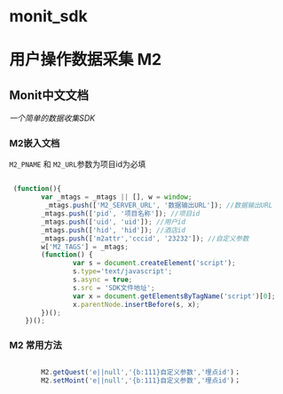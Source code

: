 # monit_sdk
用户操作数据采集
M2
============

## Monit中文文档
*一个简单的数据收集SDK*

### M2嵌入文档

 `M2_PNAME` 和 `M2_URL`参数为项目id为必填

```js

 (function(){
        var _mtags = _mtags || [], w = window;
         _mtags.push(['M2_SERVER_URL', '数据输出URL']); //数据输出URL
        _mtags.push(['pid', '项目名称']); //项目id
        _mtags.push(['uid', 'uid']); //用户id
        _mtags.push(['hid', 'hid']); //酒店id
        _mtags.push(['m2attr','cccid', '23232']); //自定义参数
        w['M2_TAGS'] = _mtags;
        (function() {
                var s = document.createElement('script');
                s.type='text/javascript';
                s.async = true;
                s.src = 'SDK文件地址';
                var x = document.getElementsByTagName('script')[0];
                x.parentNode.insertBefore(s, x);
        })();
    })();

```

### M2 常用方法

```js

        M2.getQuest('e||null','{b:111}自定义参数','埋点id')；
        M2.setMoint('e||null','{b:111}自定义参数','埋点id')；

```